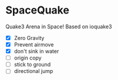 SpaceQuake
==========
Quake3 Arena in Space!
Based on ioquake3

- [x] Zero Gravity
- [x] Prevent airmove
- [x] don't sink in water
- [ ] origin copy
- [ ] stick to ground
- [ ] directional jump

